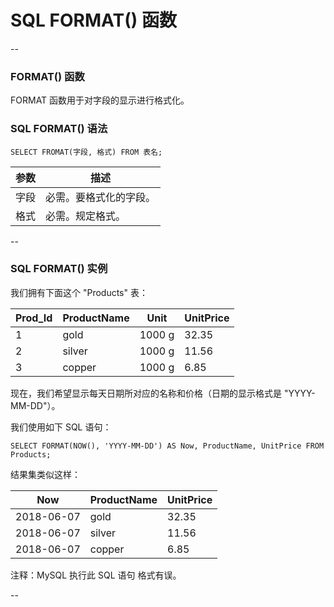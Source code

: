# SQL FORMAT() 函数

--

### FORMAT() 函数

FORMAT 函数用于对字段的显示进行格式化。

### SQL FORMAT() 语法

```
SELECT FROMAT(字段, 格式) FROM 表名;
```

参数        | 描述
------------|------
字段        | 必需。要格式化的字段。
格式        | 必需。规定格式。

--

### SQL FORMAT() 实例

我们拥有下面这个 "Products" 表：

| Prod_Id | ProductName | Unit   | UnitPrice |
|---------|-------------|--------|-----------|
|       1 | gold        | 1000 g |     32.35 |
|       2 | silver      | 1000 g |     11.56 |
|       3 | copper      | 1000 g |      6.85 |

现在，我们希望显示每天日期所对应的名称和价格（日期的显示格式是 "YYYY-MM-DD"）。

我们使用如下 SQL 语句：

```
SELECT FORMAT(NOW(), 'YYYY-MM-DD') AS Now, ProductName, UnitPrice FROM Products;
```

结果集类似这样：

| Now                         | ProductName | UnitPrice |
|-----------------------------|-------------|-----------|
| 2018-06-07                  | gold        |     32.35 |
| 2018-06-07                  | silver      |     11.56 |
| 2018-06-07                  | copper      |      6.85 |

注释：MySQL 执行此 SQL 语句 格式有误。

--
